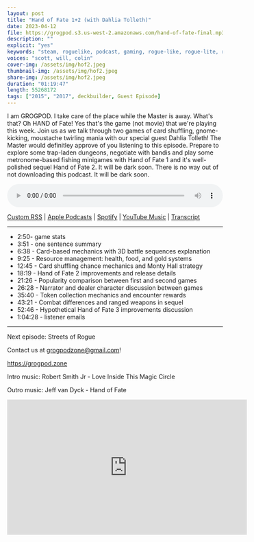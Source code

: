 ```yaml
---
layout: post
title: "Hand of Fate 1+2 (with Dahlia Tolleth)"
date: 2023-04-12
file: https://grogpod.s3.us-west-2.amazonaws.com/hand-of-fate-final.mp3
description: ""
explicit: "yes" 
keywords: "steam, roguelike, podcast, gaming, rogue-like, rogue-lite, roguelite"
voices: "scott, will, colin"
cover-img: /assets/img/hof2.jpeg
thumbnail-img: /assets/img/hof2.jpeg
share-img: /assets/img/hof2.jpeg
duration: "01:19:47"
length: 55268172 
tags: ["2015", "2017", deckbuilder, Guest Episode]
---
```


I am GROGPOD. I take care of the place while the Master is away. What's that? Oh HAND of Fate! Yes that's the game (not movie) that we're playing this week. Join us as we talk through two games of card shuffling, gnome-kicking, moustache twirling mania with our special guest Dahlia Tolleth! The Master would definitley approve of you listening to this episode. Prepare to explore some trap-laden dungeons, negotiate with bandis and play some metronome-based fishing minigames with Hand of Fate 1 and it's well-polished sequel Hand of Fate 2. It will be dark soon. There is no way out of not downloading this podcast. It will be dark soon.

<div class="container">
  <audio controls style="width: 100%;">
    <source src="https://grogpod.s3.us-west-2.amazonaws.com/hand-of-fate-final.mp3" type="audio/mpeg">
  </audio>
</div>

[Custom RSS](https://grogpod.zone/feed.xml) | [Apple Podcasts](https://podcasts.apple.com/us/podcast/hand-of-fate-1-2-with-dahlia-tolleth/id1650474911?i=1000608634973) | [Spotify](https://open.spotify.com/episode/4ikKDnEWTwpdUHugmacr0X) | [YouTube Music](https://www.youtube.com/playlist?list=PL-ShOmyMvd4jYFChE6tgj0JYG8RKK4xe0) | [Transcript](https://github.com/ScottBurger/going_rogue_podcast/blob/master/docs/transcripts/hand_of_fate.txt)

---

* 2:50- game stats
* 3:51 - one sentence summary
* 6:38 - Card-based mechanics with 3D battle sequences explanation
* 9:25 - Resource management: health, food, and gold systems
* 12:45 - Card shuffling chance mechanics and Monty Hall strategy
* 18:19 - Hand of Fate 2 improvements and release details
* 21:26 - Popularity comparison between first and second games
* 26:28 - Narrator and dealer character discussion between games
* 35:40 - Token collection mechanics and encounter rewards
* 43:21 - Combat differences and ranged weapons in sequel
* 52:46 - Hypothetical Hand of Fate 3 improvements discussion
* 1:04:28 - listener emails

---

Next episode: Streets of Rogue

Contact us at grogpodzone@gmail.com!

https://grogpod.zone

Intro music: Robert Smith Jr - Love Inside This Magic Circle

Outro music: Jeff van Dyck - Hand of Fate   

<div class="embed-responsive embed-responsive-16by9">
<iframe width="560" height="315" src="https://www.youtube.com/embed/qQXusDFobMo" title="YouTube video player" frameborder="0" allow="accelerometer; autoplay; clipboard-write; encrypted-media; gyroscope; picture-in-picture" allowfullscreen></iframe>
</div>
